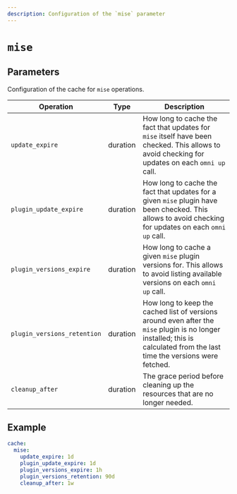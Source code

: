 ```yaml
---
description: Configuration of the `mise` parameter
---
```


# `mise`

## Parameters

Configuration of the cache for `mise` operations.

| Operation | Type | Description                                                    |
|-----------|------|---------------------------------------------------------|
| `update_expire` | duration | How long to cache the fact that updates for `mise` itself have been checked. This allows to avoid checking for updates on each `omni up` call. |
| `plugin_update_expire` | duration | How long to cache the fact that updates for a given `mise` plugin have been checked. This allows to avoid checking for updates on each `omni up` call. |
| `plugin_versions_expire` | duration | How long to cache a given `mise` plugin versions for. This allows to avoid listing available versions on each `omni up` call. |
| `plugin_versions_retention` | duration | How long to keep the cached list of versions around even after the `mise` plugin is no longer installed; this is calculated from the last time the versions were fetched. |
| `cleanup_after` | duration | The grace period before cleaning up the resources that are no longer needed. |

## Example

```yaml
cache:
  mise:
    update_expire: 1d
    plugin_update_expire: 1d
    plugin_versions_expire: 1h
    plugin_versions_retention: 90d
    cleanup_after: 1w
```
